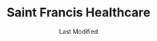 ---
layout: location-page
date: Last Modified
description: "Local COVID-19 testing is available at Saint Francis Healthcare in Wilmington, Delaware, USA."
permalink: "locations/delaware/wilmington/saint-francis-healthcare/"
tags:
  - locations
  - delaware
title: Saint Francis Healthcare
uniqueName: saint-francis-healthcare
state: Delaware
stateAbbr: DE
hood: "Wilmington"
address: "701 N Clayton St"
city: "Wilmington"
zip: "19805"
zipsNearby: "08803 08825 08848 19701 19934 19936 19703 19938 19706 19901 19902 19903 19904 19905 19906 19943 19946 19952 19953 19707 19954 19955 19708 19960 19961 19962 19709 19963 19710 19702 19711 19712 19713 19714 19715 19716 19717 19718 19725 19726 19720 19721 19730 19731 19732 19733 19977 19734 19979 19735 19801 19802 19803 19804 19805 19806 19807 19808 19809 19810 19850 19880 19884 19885 19886 19890 19891 19892 19893 19894 19895 19896 19897 19898 19899 19980 19736 19964 08201 08205 08501 08001 08004 08402 08403 08202 08007 08009 08010 08011 08012 08505 08014 08302 08015 08310 08016 08101 08102 08103 08104 08105 08106 08107 08108 08109 08110 08210 08018 08311 08019 08002 08003 08034 08020 08312 08021 08213 08022 08511 08514 08515 08023 08313 08314 08214 08315 08316 08317 08215 08318 08217 08319 08025 08320 08518 08321 08322 08026 08027 08028 08029 08030 08218 08219 08323 08032 08033 08035 08036 08037 08038 08039 08324 08525 08041 08042 08043 08759 08530 08326 08045 08220 08327 08221 08048 08049 08328 08051 08052 08053 08223 08329 08330 08055 08056 08332 08340 08341 08342 08343 08057 08059 08060 08054 08061 08062 08063 08533 08344 08224 08064 08345 08346 08347 08225 08226 08230 08231 08065 08066 08067 08068 08534 08069 08070 08071 08232 08234 08240 08348 08349 08241 08072 08073 08350 08074 08551 08242 08075 08076 08077 08554 08556 08352 08078 08079 08243 08557 08080 08353 08081 08083 08244 08245 08031 08099 08246 08559 08084 08248 08085 08086 08560 08601 08602 08603 08604 08605 08606 08607 08608 08609 08610 08611 08618 08619 08620 08625 08628 08629 08638 08640 08641 08645 08646 08647 08648 08650 08666 08690 08691 08695 08250 08251 08088 08360 08361 08362 08089 08090 08091 08093 08252 08094 08046 08561 08095 08270 08096 08097 08098 08562 19501 17302 17501 18011 18101 18102 18103 18104 18105 18106 18109 18195 19503 17503 19504 17504 19505 19506 17505 19508 19510 17506 19511 17507 19512 18031 17309 17508 19516 18034 17509 17512 17516 18036 17016 17083 17312 17313 17314 17517 19518 17518 18039 19519 17519 18041 17520 17317 18046 17521 19520 18049 18098 18099 17522 17549 17321 17322 19522 18051 17527 19523 19525 17528 17529 18054 19526 18055 18056 17532 17533 17534 17535 17536 17039 19530 17537 17573 17601 17602 17603 17604 17605 17606 17607 17608 17611 17622 17699 17538 19533 19534 17540 19535 18060 17543 19536 18062 17545 17547 19538 17550 19539 17551 19540 19541 19542 19543 19544 17064 17552 17554 17067 17555 19545 17349 17557 17073 17352 17560 18068 19547 18069 18070 17562 17563 17564 17565 18074 19548 17566 17355 19601 19602 19603 19604 19605 19606 19607 19608 19609 19610 19611 19612 17567 18073 18076 17356 17568 19550 17569 17085 17570 17087 19551 17572 17088 19554 19555 17361 17575 17576 18081 17578 17363 17579 18084 17580 19560 17581 19562 18087 19564 17582 19565 17583 17584 17366 17585 19567 17368 18092 19001 19002 19420 19003 19310 19311 19004 18910 19020 19021 19312 19421 18911 19422 19424 19316 19007 19008 19009 19010 18912 18913 19423 19317 18914 19012 19013 19014 19015 19016 19022 19017 19425 19319 19018 19320 19330 19426 19473 18915 19331 19339 19340 19428 19429 19397 19398 19399 19430 18916 19023 19432 19333 19335 19372 18901 18902 18933 19026 18917 18918 19028 19027 18920 19029 19341 19353 19030 18921 19031 19032 19033 18922 19025 19034 19048 19049 18923 19435 18925 18926 19035 19342 19343 19036 19038 19039 19437 19438 19441 19040 19440 19041 18927 18928 19043 19098 19344 19044 19006 19345 18929 19046 19346 19347 19348 19442 18930 19443 19444 18931 19350 19047 19053 19446 19050 19450 19052 19054 19055 19056 19057 19058 19351 19352 18932 19354 19451 19355 19060 19061 18934 19037 19063 19064 19065 19086 19091 19357 19066 18935 19358 18936 19067 19070 19072 18938 19360 18940 19073 19401 19403 19404 19405 19406 19407 19408 19409 19415 19436 19454 19455 19477 19074 19362 19456 19075 18942 19363 19301 19457 19365 18943 18944 19019 19092 19093 19099 19101 19102 19103 19104 19105 19106 19107 19108 19109 19110 19111 19112 19113 19114 19115 19116 19118 19119 19120 19121 19122 19123 19124 19125 19126 19127 19128 19129 19130 19131 19132 19133 19134 19135 19136 19137 19138 19139 19140 19141 19142 19143 19144 19145 19146 19147 19148 19149 19150 19151 19152 19153 19154 19155 19160 19161 19162 19170 19171 19172 19173 19175 19176 19177 19178 19179 19181 19182 19183 19184 19185 19187 19188 19190 19191 19192 19193 19194 19195 19196 19197 19244 19255 19453 19460 18946 18947 18949 19462 19366 18950 19367 19464 19465 19076 18951 18953 18955 19078 19468 18956 19369 19470 18957 18958 19472 18960 19079 18962 19474 18963 18924 18964 18954 18966 18968 19475 19478 19371 19081 18969 19373 19374 18970 18971 19375 18972 19082 19083 19480 19481 19482 19484 19485 19493 19494 19495 19496 19085 19376 18974 18991 18976 18977 19080 19087 19088 19089 19380 19381 19382 19383 19388 19318 19390 19486 19395 19090 19094 19490 18979 18980 19095 19096 19492 18981 21001 21005 21010 21009 21013 21092 21219 21220 21221 21222 21234 21236 21237 21607 21014 21015 21017 21018 21610 21913 21617 21914 21027 21915 21620 21690 21916 21623 21656 21028 21030 21031 21065 21917 21918 21628 21034 21629 21919 21040 21920 21921 21922 21047 21050 21051 21052 21635 21930 21057 21636 21639 21078 21640 21641 21082 21644 21084 21085 21645 21087 21649 21650 21651 21111 21901 21120 21128 21130 21902 21903 21131 21904 21132 21657 21658 21139 21660 21911 21661 21667 21154 21668 21670 21156 21912 21160 21161 21162 21678 19488 19489 19640 19887 19889 21261 18175 19483 19487 21681 21682 21683 21684 21685 21686 21687 21688" 
mapUrl: "http://maps.apple.com/?q=Saint+Francis+Healthcare&address=701+N+Clayton+St,Wilmington,Delaware,19805"
locationType: Drive-thru
phone: "866-408-1899"
website: "https://www.stfrancishealthcare.org/patients-visitors/patient-safety-quality/coronavirus-update/"
onlineBooking: undefined
closed: undefined
closedUpdate: May 18th, 2020
notes: "By appointment only. Requires doctor's referral. Requires phone screen."
days: Contact for hours of operation.
ctaMessage: Learn more
ctaUrl: "https://www.stfrancishealthcare.org/patients-visitors/patient-safety-quality/coronavirus-update/"
---